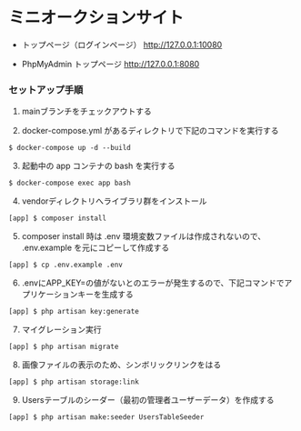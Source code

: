 # ミニオークションサイト

- トップページ（ログインページ）
http://127.0.0.1:10080

- PhpMyAdmin トップページ
http://127.0.0.1:8080

 ### セットアップ手順

1. mainブランチをチェックアウトする

2. docker-compose.yml があるディレクトリで下記のコマンドを実行する
```
$ docker-compose up -d --build
```

3. 起動中の app コンテナの bash を実行する
```
$ docker-compose exec app bash
```

4. vendorディレクトリへライブラリ群をインストール
```
[app] $ composer install
```

5. composer install 時は .env 環境変数ファイルは作成されないので、 .env.example を元にコピーして作成する
```
[app] $ cp .env.example .env
```

6. .envにAPP_KEY=の値がないとのエラーが発生するので、下記コマンドでアプリケーションキーを生成する
```
[app] $ php artisan key:generate
```

7. マイグレーション実行
```
[app] $ php artisan migrate
```

8. 画像ファイルの表示のため、シンボリックリンクをはる
```
[app] $ php artisan storage:link
```

9. Usersテーブルのシーダー（最初の管理者ユーザーデータ）を作成する
```
[app] $ php artisan make:seeder UsersTableSeeder
```
